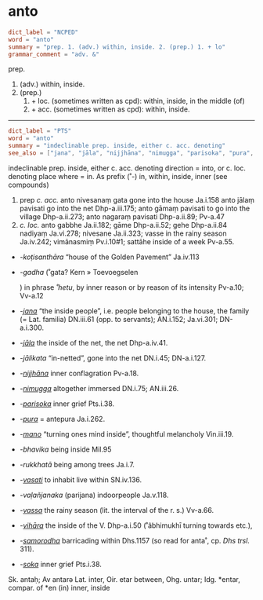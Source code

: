 # anto

``` toml
dict_label = "NCPED"
word = "anto"
summary = "prep. 1. (adv.) within, inside. 2. (prep.) 1. + lo"
grammar_comment = "adv. &"
```

prep.

1. (adv.) within, inside.
2. (prep.)
   1. \+ loc. (sometimes written as cpd): within, inside, in the middle (of)
   2. \+ acc. (sometimes written as cpd): within, inside.

--------------------

``` toml
dict_label = "PTS"
word = "anto"
summary = "indeclinable prep. inside, either c. acc. denoting"
see_also = ["jana", "jāla", "nijjhāna", "nimugga", "parisoka", "pura", "mano", "vasati", "vassa", "vihāra", "samorodha", "soka"]
```

indeclinable prep. inside, either c. acc. denoting direction = into, or c. loc. denoting place where = in. As prefix (˚\-) in, within, inside, inner (see compounds)

1. prep *c. acc.* anto nivesanaṃ gata gone into the house Ja.i.158 anto jālaṃ pavisati go into the net Dhp\-a.iii.175; anto gāmaṃ pavisati to go into the village Dhp\-a.ii.273; anto nagaraṃ pavisati Dhp\-a.ii.89; Pv\-a.47
2. *c. loc.* anto gabbhe Ja.ii.182; gāme Dhp\-a.ii.52; gehe Dhp\-a.ii.84 nadiyaṃ Ja.vi.278; nivesane Ja.ii.323; vasse in the rainy season Ja.iv.242; vimānasmiṃ Pv.i.10#1; sattāhe inside of a week Pv\-a.55.

* *\-koṭisanthāra* “house of the Golden Pavement” Ja.iv.113
* *\-gadha* (˚gata? Kern
  » Toevoegselen

  ) in phrase *˚hetu*, by inner reason or by reason of its intensity Pv\-a.10; Vv\-a.12
* *\-[jana](jana.md)* “the inside people”, i.e. people belonging to the house, the family (= Lat. familia) DN.iii.61 (opp. to servants); AN.i.152; Ja.vi.301; DN\-a.i.300.
* *\-[jāla](jāla.md)* the inside of the net, the net Dhp\-a.iv.41.
* *\-jālikata* “in\-netted”, gone into the net DN.i.45; DN\-a.i.127.
* *\-[nijjhāna](nijjhāna.md)* inner conflagration Pv\-a.18.
* *\-[nimugga](nimugga.md)* altogether immersed DN.i.75; AN.iii.26.
* *\-[parisoka](parisoka.md)* inner grief Pts.i.38.
* *\-[pura](pura.md)* = antepura Ja.i.262.
* *\-[mano](mano.md)* “turning ones mind inside”, thoughtful melancholy Vin.iii.19.
* *\-bhavika* being inside Mil.95
* *\-rukkhatā* being among trees Ja.i.7.
* *\-[vasati](vasati.md)* to inhabit live within SN.iv.136.
* *\-vaḷañjanaka* (parijana) indoorpeople Ja.v.118.
* *\-[vassa](vassa.md)* the rainy season (lit. the interval of the r. s.) Vv\-a.66.
* *\-[vihāra](vihāra.md)* the inside of the V. Dhp\-a.i.50 (˚âbhimukhī turning towards etc.),
* *\-[samorodha](samorodha.md)* barricading within Dhs.1157 (so read for anta˚, cp. *Dhs trsl.* 311).
* *\-[soka](soka.md)* inner grief Pts.i.38.

Sk. antaḥ; Av antarə Lat. inter, Oir. etar between, Ohg. untar; Idg. \*entar, compar. of \*en (in) inner, inside

